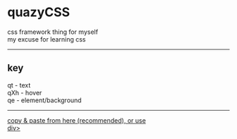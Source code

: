 # quazyCSS
css framework thing for myself <br>
my excuse for learning css
<hr>
<h2>key</h2>
qt - text <br>
qXh - hover <br>
qe - element/background
<hr>
<a href="https://um74x.github.io/quazyCSS/quazy.css" target="_blank">copy & paste from here (recommended), or use <br> <div style="display:block"><link rel="stylesheet" href="https://um74x.github.io/quazyCSS/quazy.css"</a></div>div>

